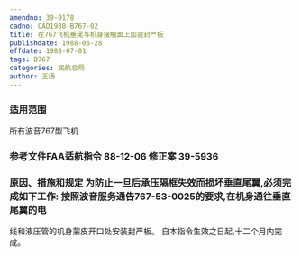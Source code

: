 ```yaml
---
amendno: 39-0178
cadno: CAD1988-B767-02
title: 在767飞机垂尾与机身接触面上加装封严板
publishdate: 1988-06-28
effdate: 1988-07-01
tags: B767
categories: 民航总局
author: 王扬
---
```


### 适用范围 
所有波音767型飞机

<!--more-->
### 参考文件FAA适航指令 88-12-06 修正案 39-5936

### 原因、措施和规定     为防止一旦后承压隔框失效而损坏垂直尾翼,必须完成如下工作:     按照波音服务通告767-53-0025的要求,在机身通往垂直尾翼的电
线和液压管的机身蒙皮开口处安装封严板。     自本指令生效之日起,十二个月内完成。
